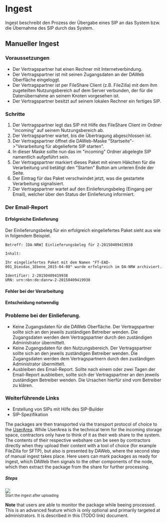 # Ingest 

Ingest beschreibt den Prozess der Übergabe eines SIP an das System bzw. die Übernahme des SIP durch das System.

## Manueller Ingest

### Voraussetzungen

* Der Vertragspartner hat einen Rechner mit Internetverbindung.
* Der Vertragspartner ist mit seinen Zugangsdaten an der DAWeb Oberfläche eingeloggt. 
* Der Vertragspartner ist per FileShare Client (z.B. FileZilla) mit dem ihm zugeteilten Nutzungsbereich auf dem Server verbunden, der für die Datenübernahme an seinem Knoten vorgesehen ist. 
* Der Vertragspartner besitzt auf seinem lokalen Rechner ein fertiges SIP. 

### Schritte

1. Der Vertragspartner legt das SIP mit Hilfe des FileShare Client im Ordner "incoming" auf seinem Nutzungsbereich ab.
2. Der Vertragspartner wartet, bis die Übertragung abgeschlossen ist.
2. Der Vertragspartner öffnet die DAWeb-Maske "Startseite"->"Verarbeitung für abgelieferte SIP starten".
3. In dieser Maske sollte nun das im "incoming" Ordner abgelegte SIP namentlich aufgeführt sein.
4. Der Vertragspartner markiert dieses Paket mit einem Häkchen für die Verarbeitung und betätigt den "Starten" Button am unteren Ende der Seite.
5. Der Eintrag für das Paket verschwindet jetzt, was die gestartete Verarbeitung signalisiert.
6. Der Vertragspartner wartet auf den Einlieferungsbeleg (Eingang per Email), welcher über den Status der Einlieferung informiert.

### Der Email-Report

#### Erfolgreiche Einlieferung

Der Einlieferungsbeleg für ein erfolgreich eingeliefertes Paket sieht aus wie in folgendem Beispiel.

```
Betreff: [DA-NRW] Einlieferungsbeleg für 2-20150409419938

Inhalt:

Ihr eingeliefertes Paket mit dem Namen "FT-EAD-001_Diesdas_1Ebene_2015-04-08" wurde erfolgreich im DA-NRW archiviert.

Identifier: 2-20150409419938
URN: urn:nbn:de:danrw-2-20150409419938
```

#### Fehler bei der Verarbeitung

#### Entscheidung notwendig



### Probleme bei der Einlieferung.

* Keine Zugangsdaten für die DAWeb Oberfläche. Der Vertragspartner sollte sich an den jeweils zuständigen Betreiber wenden. Die Zugangsdaten werden dem Vertragspartner durch den zuständigen Administrator übermittelt.
* Keine Zugangsdaten für den Nutzungsbereich. Der Vertragspartner sollte sich an den jeweils zuständigen Betreiber wenden. Die Zugangsdaten werden dem Vertragspartnern durch den zuständigen Administrator übermittelt.
* Ausbleiben des Email-Report. Sollte nach einem oder zwei Tagen der Email-Report ausbleiben, sollte sich der Vertragspartner an den jeweils zuständigen Betreiber wenden. Die Ursachen hierfür sind vom Betreiber zu klären.

### Weiterführende Links

* Erstellung von SIPs mit Hilfe des SIP-Builder
* SIP-Spezifikation





The packages are then transported via the transport protocol of choice to the 
[UserArea](https://github.com/da-nrw/DNSCore/blob/master/ContentBroker/src/main/markdown/processing_stages.md#userarea). While UserArea is the technical term for the incoming
storage space, contractors only have to think of it as their web share to the system.
The contents of their respective webshare can be seen by contractors directly when
they upload their content with a tool of choice (for example FileZilla for SFTP),
but also is presented by DAWeb, where the second step of manual ingest takes place.
Here users can mark packages as ready for ingest, which DAWeb then signals to the 
other components of the node, which then extract the package from the share for 
further processing.

##### Steps

![](https://raw2.github.com/da-nrw/DNSCore/master/DAWeb/doc/ingest_1.png)
<br><sub>Start the ingest after uploading</sub>

**Note** that users are able to monitor the package while beeing processed.
This is an advanced feature which is only optional and primarily targeted at 
administrators. It is described in this (TODO link) document.
